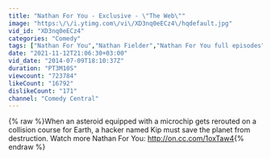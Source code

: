 ```yaml
---
title: "Nathan For You - Exclusive - \"The Web\""
image: "https:\/\/i.ytimg.com\/vi\/XD3nq0eECz4\/hqdefault.jpg"
vid_id: "XD3nq0eECz4"
categories: "Comedy"
tags: ["Nathan For You","Nathan Fielder","Nathan For You full episodes"]
date: "2021-11-12T21:06:30+03:00"
vid_date: "2014-07-09T18:10:37Z"
duration: "PT3M10S"
viewcount: "723784"
likeCount: "16792"
dislikeCount: "171"
channel: "Comedy Central"
---
```

{% raw %}When an asteroid equipped with a microchip gets rerouted on a collision course for Earth, a hacker named Kip must save the planet from destruction. Watch more Nathan For You: <a rel="nofollow" target="blank" href="http://on.cc.com/1oxTaw4">http://on.cc.com/1oxTaw4</a>{% endraw %}
